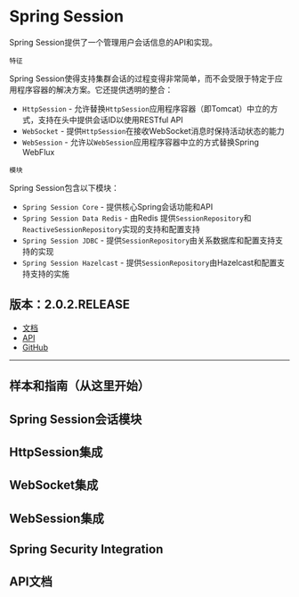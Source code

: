 #   Spring Session

Spring Session提供了一个管理用户会话信息的API和实现。

`特征`

Spring Session使得支持集群会话的过程变得非常简单，而不会受限于特定于应用程序容器的解决方案。它还提供透明的整合：
-   `HttpSession` - 允许替换`HttpSession`应用程序容器（即Tomcat）中立的方式，支持在头中提供会话ID以使用RESTful API
-   `WebSocket` - 提供`HttpSession`在接收WebSocket消息时保持活动状态的能力
-   `WebSession` - 允许以`WebSession`应用程序容器中立的方式替换Spring WebFlux

`模块`

Spring Session包含以下模块：
-   `Spring Session Core` - 提供核心Spring会话功能和API
-   `Spring Session Data Redis` - 由Redis 提供`SessionRepository`和`ReactiveSessionRepository`实现的支持和配置支持
-   `Spring Session JDBC` - 提供`SessionRepository`由关系数据库和配置支持支持的实现
-   `Spring Session Hazelcast` - 提供`SessionRepository`由Hazelcast和配置支持支持的实施


##  版本：2.0.2.RELEASE
-   [文档](https://docs.spring.io/spring-session/docs/2.0.2.RELEASE/reference/html5/)
-   [API](https://docs.spring.io/spring-session/docs/2.0.2.RELEASE/api/)
-   [GitHub](https://github.com/spring-projects/spring-session)

----

##  样本和指南（从这里开始）



##  Spring Session会话模块



##  HttpSession集成



##  WebSocket集成



##  WebSession集成



##  Spring Security Integration



##  API文档





